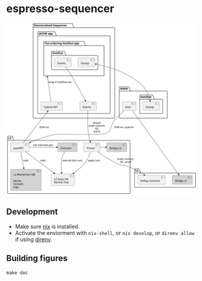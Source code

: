 # espresso-sequencer

![Architecture diagram](./doc/architecture.svg)

## Development

- Make sure [nix](https://nixos.org/download.html) is installed.
- Activate the enviorment with `nix-shell`, or `nix develop`, or `direnv allow`
  if using [direnv](https://direnv.net/).

## Building figures

    make doc
